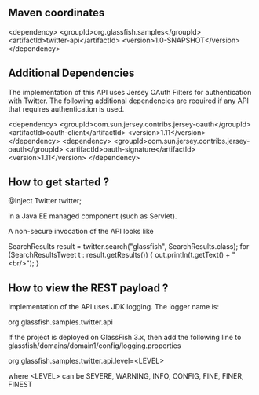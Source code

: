 Maven coordinates
-----------------

&lt;dependency>
   &lt;groupId>org.glassfish.samples&lt;/groupId>
   &lt;artifactId>twitter-api&lt;/artifactId>
   &lt;version>1.0-SNAPSHOT&lt;/version>
&lt;/dependency>

Additional Dependencies 
-----------------------

The implementation of this API uses Jersey OAuth Filters for authentication with Twitter. 
The following additional dependencies are required if any API that requires 
authentication is used.

&lt;dependency>
    &lt;groupId>com.sun.jersey.contribs.jersey-oauth&lt;/groupId>
    &lt;artifactId>oauth-client&lt;/artifactId>
    &lt;version>1.11&lt;/version>
&lt;/dependency>
&lt;dependency>
    &lt;groupId>com.sun.jersey.contribs.jersey-oauth&lt;/groupId>
    &lt;artifactId>oauth-signature&lt;/artifactId>
    &lt;version>1.11&lt;/version>
&lt;/dependency> 


How to get started ?
--------------------

@Inject Twitter twitter;

in a Java EE managed component (such as Servlet).

A non-secure invocation of the API looks like

SearchResults result = twitter.search("glassfish", SearchResults.class);
for (SearchResultsTweet t : result.getResults()) {
 out.println(t.getText() + "&lt;br/>");
}



How to view the REST payload ?
------------------------------
Implementation of the API uses JDK logging. The logger name is:

org.glassfish.samples.twitter.api

If the project is deployed on GlassFish 3.x, then add the following line to 
glassfish/domains/domain1/config/logging.properties

org.glassfish.samples.twitter.api.level=&lt;LEVEL>

where &lt;LEVEL> can be SEVERE, WARNING, INFO, CONFIG, FINE, FINER, FINEST

